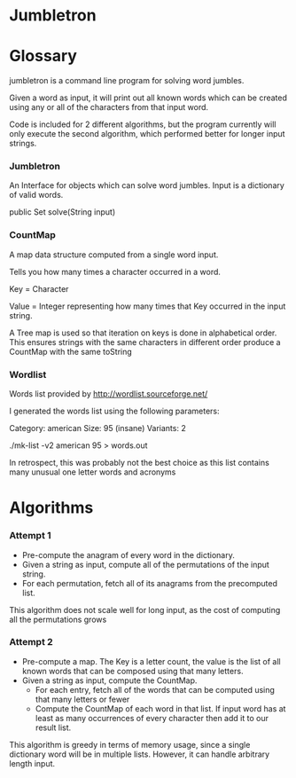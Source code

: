 Jumbletron
==========

# Glossary

jumbletron is a command line program for solving word jumbles.

Given a word as input, it will print out all known words which can be created using any or all of the characters from
that input word.

Code is included for 2 different algorithms, but the program currently will only execute the second algorithm, which
performed better for longer input strings.


### Jumbletron
An Interface for objects which can solve word jumbles. Input is a dictionary of valid words.

public Set<String> solve(String input)


### CountMap
A map data structure computed from a single word input.


Tells you how many times a character occurred in a word.

Key = Character


Value = Integer representing how many times that Key occurred in the input string.

A Tree map is used so that iteration on keys is done in alphabetical order.
This ensures strings with the same characters in different order produce a CountMap with the same toString

### Wordlist

Words list provided by http://wordlist.sourceforge.net/

I generated the words list using the following parameters:

Category: american
Size: 95 (insane)
Variants: 2

./mk-list -v2 american 95 > words.out

In retrospect, this was probably not the best choice as this list contains many unusual one letter words and acronyms

# Algorithms

### Attempt 1

* Pre-compute the anagram of every word in the dictionary.
* Given a string as input, compute all of the permutations of the input string.
* For each permutation, fetch all of its anagrams from the precomputed list.

This algorithm does not scale well for long input, as the cost of computing all the permutations grows

### Attempt 2

* Pre-compute a map. The Key is a letter count, the value is the list of all known words that can be composed using that many letters.
* Given a string as input, compute the CountMap.
    * For each entry, fetch all of the words that can be computed using that many letters or fewer
    * Compute the CountMap of each word in that list. If input word has at least as many occurrences of every character then add it to our result list.

This algorithm is greedy in terms of memory usage, since a single dictionary word will be in multiple lists.
However, it can handle arbitrary length input.


